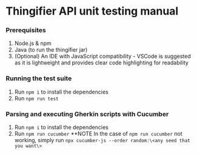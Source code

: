 # Thingifier API unit testing manual

### Prerequisites
1. Node.js & npm
2. Java (to run the thingifier jar)
3. (Optional) An IDE with JavaScript compatibility - VSCode is suggested as it is lightweight and provides clear code highlighting for readability

### Running the test suite
1. Run ``` npm i ``` to install the dependencies
2. Run ``` npm run test ```

### Parsing and executing Gherkin scripts with Cucumber
1. Run ``` npm i ``` to install the dependencies
2. Run ``` npm run cucumber ```
**NOTE In the case of ``` npm run cucumber ``` not working, simply run ``` npx cucumber-js --order random:\<any seed that you want\> ```
